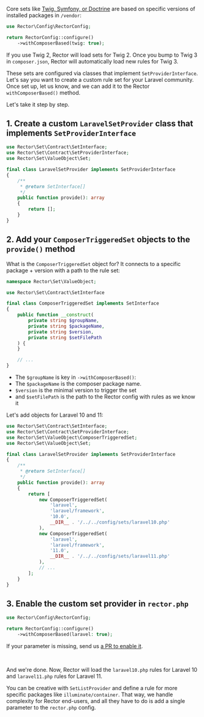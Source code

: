 Core sets like [Twig, Symfony, or Doctrine](/composer-based-sets) are based on specific versions of installed packages in `/vendor`:

```php
use Rector\Config\RectorConfig;

return RectorConfig::configure()
    ->withComposerBased(twig: true);
```

If you use Twig 2, Rector will load sets for Twig 2. Once you bump to Twig 3 in `composer.json`, Rector will automatically load new rules for Twig 3.

These sets are configured via classes that implement `SetProviderInterface`. Let's say you want to create a custom rule set for your Laravel community. Once set up, let us know, and we can add it to the Rector `withComposerBased()` method.

Let's take it step by step.


## 1. Create a custom `LaravelSetProvider` class that implements `SetProviderInterface`

```php
use Rector\Set\Contract\SetInterface;
use Rector\Set\Contract\SetProviderInterface;
use Rector\Set\ValueObject\Set;

final class LaravelSetProvider implements SetProviderInterface
{
    /**
     * @return SetInterface[]
     */
    public function provide(): array
    {
        return [];
    }
}
```

## 2. Add your `ComposerTriggeredSet` objects to the `provide()` method

What is the `ComposerTriggeredSet` object for? It connects to a specific package + version with a path to the rule set:

```php
namespace Rector\Set\ValueObject;

use Rector\Set\Contract\SetInterface

final class ComposerTriggeredSet implements SetInterface
{
    public function __construct(
        private string $groupName,
        private string $packageName,
        private string $version,
        private string $setFilePath
    ) {
    }

    // ...
}
```

* The `$groupName` is key in `->withComposerBased()`:
* The `$packageName` is the composer package name.
* `$version` is the minimal version to trigger the set
* and `$setFilePath` is the path to the Rector config with rules as we know it

Let's add objects for Laravel 10 and 11:

```php
use Rector\Set\Contract\SetInterface;
use Rector\Set\Contract\SetProviderInterface;
use Rector\Set\ValueObject\ComposerTriggeredSet;
use Rector\Set\ValueObject\Set;

final class LaravelSetProvider implements SetProviderInterface
{
    /**
     * @return SetInterface[]
     */
    public function provide(): array
    {
        return [
            new ComposerTriggeredSet(
                'laravel',
                'laravel/framework',
                '10.0',
                __DIR__ . '/../../config/sets/laravel10.php'
            ),
            new ComposerTriggeredSet(
                'laravel',
                'laravel/framework',
                '11.0',
                __DIR__ . '/../../config/sets/laravel11.php'
            ),
            // ...
        ];
    }
}
```

## 3. Enable the custom set provider in `rector.php`

```php
use Rector\Config\RectorConfig;

return RectorConfig::configure()
    ->withComposerBased(laravel: true);
```

If your parameter is missing, send us [a PR to enable it](https://github.com/rectorphp/rector-src/blob/main/src/Config/RectorConfig.php).

<br>

And we're done. Now, Rector will load the `laravel10.php` rules for Laravel 10 and `laravel11.php` rules for Laravel 11.

You can be creative with `SetListProvider` and define a rule for more specific packages like `illuminate/container`. That way, we handle complexity for Rector end-users, and all they have to do is add a single parameter to the `rector.php` config.
